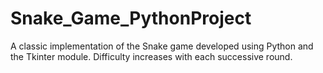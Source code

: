 # Snake_Game_PythonProject

A classic implementation of the Snake game developed using Python and the Tkinter module. 
Difficulty increases with each successive round.
